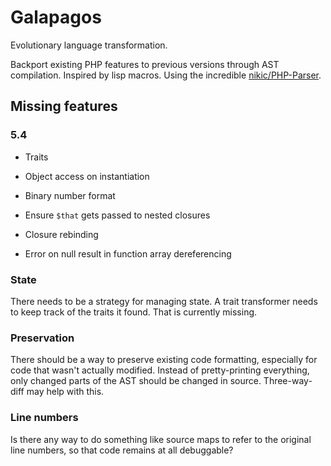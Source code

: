 # Galapagos

Evolutionary language transformation.

Backport existing PHP features to previous versions through AST compilation.
Inspired by lisp macros. Using the incredible
[nikic/PHP-Parser](https://github.com/nikic/PHP-Parser).

## Missing features

### 5.4

* Traits
* Object access on instantiation
* Binary number format

* Ensure `$that` gets passed to nested closures
* Closure rebinding
* Error on null result in function array dereferencing

### State

There needs to be a strategy for managing state. A trait transformer needs to
keep track of the traits it found. That is currently missing.

### Preservation

There should be a way to preserve existing code formatting, especially for
code that wasn't actually modified. Instead of pretty-printing everything,
only changed parts of the AST should be changed in source. Three-way-diff may
help with this.

### Line numbers

Is there any way to do something like source maps to refer to the original
line numbers, so that code remains at all debuggable?
